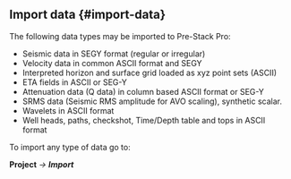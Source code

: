 ## Import data {#import-data}

The following data types may be imported to Pre-Stack Pro:

*   Seismic data in SEGY format (regular or irregular)
*   Velocity data in common ASCII format and SEGY
*   Interpreted horizon and surface grid loaded as xyz point sets (ASCII)
*   ETA fields in ASCII or SEG-Y
*   Attenuation data (Q data) in column based ASCII format or SEG-Y
*   SRMS data (Seismic RMS amplitude for AVO scaling), synthetic scalar.
*   Wavelets in ASCII format
*   Well heads, paths, checkshot, Time/Depth table and tops in ASCII format

To import any type of data go to:

**Project** _→_ **_Import_**